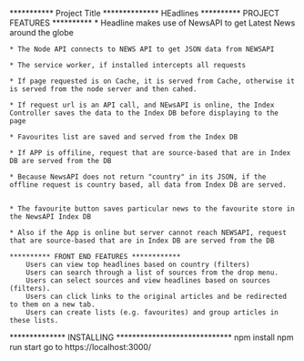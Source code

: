 *********** Project Title **************
HEadlines
 ********** PROJECT FEATURES  **********
	* Headline makes use of NewsAPI to get Latest News around the globe

	* The Node API connects to NEWS API to get JSON data from NEWSAPI 

	* The service worker, if installed intercepts all requests

	* If page requested is on Cache, it is served from Cache, otherwise it is served from the node server and then cahed.

	* If request url is an API call, and NEwsAPI is online, the Index Controller saves the data to the Index DB before displaying to the page

	* Favourites list are saved and served from the Index DB

	* If APP is offiline, request that are source-based that are in Index DB are served from the DB

	* Because NewsAPI does not return "country" in its JSON, if the offline request is country based, all data from Index DB are served.


	* The favourite button saves particular news to the favourite store in the NewsAPI Index DB 

	* Also if the App is online but server cannot reach NEWSAPI, request that are source-based that are in Index DB are served from the DB

	********** FRONT END FEATURES ************
		Users can view top headlines based on country (filters)
		Users can search through a list of sources from the drop menu.
		Users can select sources and view headlines based on sources (filters).
		Users can click links to the original articles and be redirected to them on a new tab.
		Users can create lists (e.g. favourites) and group articles in these lists.

************** INSTALLING	*****************************
 npm install
 npm run start
 go to https://localhost:3000/

